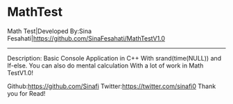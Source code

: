 # MathTest
Math Test|Developed By:Sina Fesahati|https://github.com/SinaFesahati/MathTestV1.0
**************************************************************************************
Description:
Basic Console Application in C++ With srand(time(NULL)) and If-else.
You can also do mental calculation With a lot of work in Math TestV1.0!

Github:https://github.com/Sinafi
Twitter:https://twitter.com/sinafi0
Thank you for Read!
